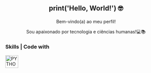 ## <p align="center">print('Hello, World!') 🤓</p> 

<p align="center">Bem-vindo(a) ao meu perfil!</p>
<p align="center">Sou apaixonado por tecnologia e ciências humanas!💻📚</p>
<p align="center">

</p>



### Skills | Code with
<div style="dispaly=in-line block">
  <img align="center" alt="PYTHON" height="40" width="40" src="https://github.com/brunopeixotoo/brunopeixotoo/assets/134175465/571be518-c73d-4d05-84fc-e28587665ec5"> 
</div>


